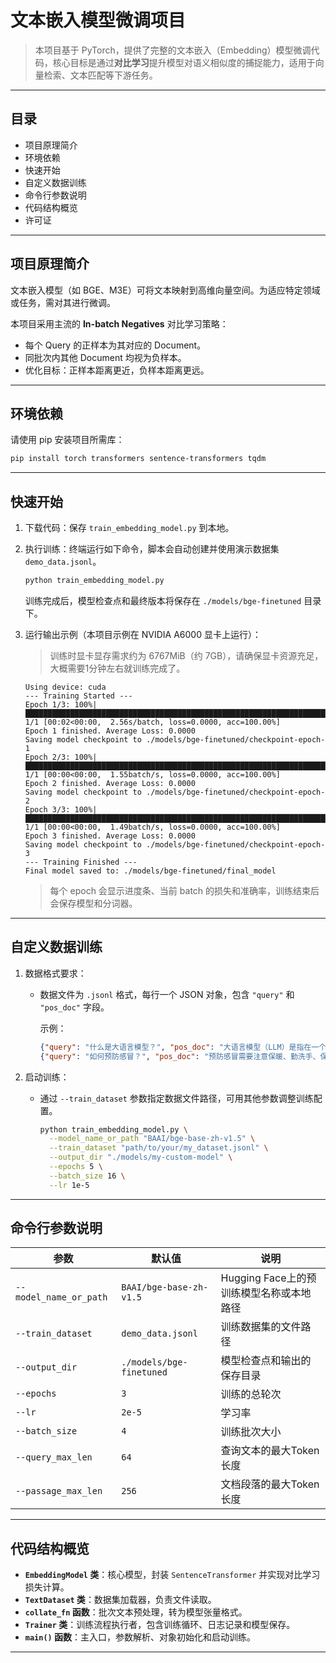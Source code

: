 # 文本嵌入模型微调项目

> 本项目基于 PyTorch，提供了完整的文本嵌入（Embedding）模型微调代码，核心目标是通过**对比学习**提升模型对语义相似度的捕捉能力，适用于向量检索、文本匹配等下游任务。

---

## 目录

- 项目原理简介
- 环境依赖
- 快速开始
- 自定义数据训练
- 命令行参数说明
- 代码结构概览
- 许可证

---

## 项目原理简介

文本嵌入模型（如 BGE、M3E）可将文本映射到高维向量空间。为适应特定领域或任务，需对其进行微调。

本项目采用主流的 **In-batch Negatives** 对比学习策略：

- 每个 Query 的正样本为其对应的 Document。
- 同批次内其他 Document 均视为负样本。
- 优化目标：正样本距离更近，负样本距离更远。

---

## 环境依赖

请使用 pip 安装项目所需库：

```bash
pip install torch transformers sentence-transformers tqdm
```

---

## 快速开始

1. 下载代码：保存 `train_embedding_model.py` 到本地。
2. 执行训练：终端运行如下命令，脚本会自动创建并使用演示数据集 `demo_data.jsonl`。

   ```bash
   python train_embedding_model.py
   ```

   训练完成后，模型检查点和最终版本将保存在 `./models/bge-finetuned` 目录下。

3. 运行输出示例（本项目示例在 NVIDIA A6000 显卡上运行）：

   > 训练时显卡显存需求约为 6767MiB（约 7GB），请确保显卡资源充足，大概需要1分钟左右就训练完成了。

   ```
   Using device: cuda
   --- Training Started ---
   Epoch 1/3: 100%|██████████████████████████████████████████████████████████████████████████████████████████████████████████████████████████████████████████████████| 1/1 [00:02<00:00,  2.56s/batch, loss=0.0000, acc=100.00%]
   Epoch 1 finished. Average Loss: 0.0000
   Saving model checkpoint to ./models/bge-finetuned/checkpoint-epoch-1
   Epoch 2/3: 100%|██████████████████████████████████████████████████████████████████████████████████████████████████████████████████████████████████████████████████| 1/1 [00:00<00:00,  1.55batch/s, loss=0.0000, acc=100.00%]
   Epoch 2 finished. Average Loss: 0.0000
   Saving model checkpoint to ./models/bge-finetuned/checkpoint-epoch-2
   Epoch 3/3: 100%|██████████████████████████████████████████████████████████████████████████████████████████████████████████████████████████████████████████████████| 1/1 [00:00<00:00,  1.49batch/s, loss=0.0000, acc=100.00%]
   Epoch 3 finished. Average Loss: 0.0000
   Saving model checkpoint to ./models/bge-finetuned/checkpoint-epoch-3
   --- Training Finished ---
   Final model saved to: ./models/bge-finetuned/final_model
   ```

   > 每个 epoch 会显示进度条、当前 batch 的损失和准确率，训练结束后会保存模型和分词器。

---

## 自定义数据训练

1. 数据格式要求：
   - 数据文件为 `.jsonl` 格式，每行一个 JSON 对象，包含 `"query"` 和 `"pos_doc"` 字段。

     示例：

     ```json
     {"query": "什么是大语言模型？", "pos_doc": "大语言模型（LLM）是指在一个极大规模的文本语料库上训练的，参数数量巨大的语言模型。"}
     {"query": "如何预防感冒？", "pos_doc": "预防感冒需要注意保暖、勤洗手、保持室内空气流通并加强体育锻炼。"}
     ```

2. 启动训练：
   - 通过 `--train_dataset` 参数指定数据文件路径，可用其他参数调整训练配置。

     ```bash
     python train_embedding_model.py \
       --model_name_or_path "BAAI/bge-base-zh-v1.5" \
       --train_dataset "path/to/your/my_dataset.jsonl" \
       --output_dir "./models/my-custom-model" \
       --epochs 5 \
       --batch_size 16 \
       --lr 1e-5
     ```

---

## 命令行参数说明

| 参数                  | 默认值                     | 说明                                   |
|-----------------------|----------------------------|----------------------------------------|
| `--model_name_or_path`| `BAAI/bge-base-zh-v1.5`    | Hugging Face上的预训练模型名称或本地路径 |
| `--train_dataset`     | `demo_data.jsonl`          | 训练数据集的文件路径                   |
| `--output_dir`        | `./models/bge-finetuned`   | 模型检查点和输出的保存目录             |
| `--epochs`            | `3`                        | 训练的总轮次                           |
| `--lr`                | `2e-5`                     | 学习率                                 |
| `--batch_size`        | `4`                        | 训练批次大小                           |
| `--query_max_len`     | `64`                       | 查询文本的最大Token长度                |
| `--passage_max_len`   | `256`                      | 文档段落的最大Token长度                |

---

## 代码结构概览

- **`EmbeddingModel` 类**：核心模型，封装 `SentenceTransformer` 并实现对比学习损失计算。
- **`TextDataset` 类**：数据集加载器，负责文件读取。
- **`collate_fn` 函数**：批次文本预处理，转为模型张量格式。
- **`Trainer` 类**：训练流程执行者，包含训练循环、日志记录和模型保存。
- **`main()` 函数**：主入口，参数解析、对象初始化和启动训练。

---



